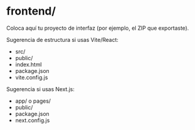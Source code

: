 # frontend/

Coloca aquí tu proyecto de interfaz (por ejemplo, el ZIP que exportaste).

Sugerencia de estructura si usas Vite/React:
- src/
- public/
- index.html
- package.json
- vite.config.js

Sugerencia si usas Next.js:
- app/ o pages/
- public/
- package.json
- next.config.js
